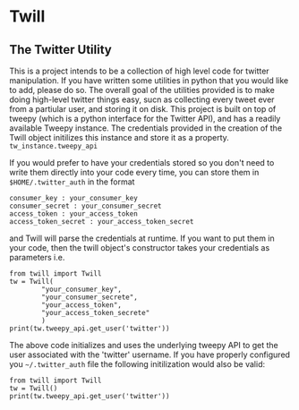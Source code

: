 # Twill
## The Twitter Utility
This is a project intends to be a collection of high level code for twitter manipulation. If you have written some utilities in python that you would like to add,
please do so.
The overall goal of the utilities provided is to make doing high-level twitter things easy, sucn as collecting every tweet ever from a partiular user, and storing it on disk.
This project is built on top of tweepy (which is a python interface for the Twitter API),
and has a readily available Tweepy instance. The credentials provided in the creation of
the Twill object initilizes this instance and store it as a property. `tw_instance.tweepy_api`

If you would prefer to have your credentials stored so you don't need to write them directly into your code every time,
you can store them in `$HOME/.twitter_auth` in the format
```
consumer_key : your_consumer_key
consumer_secret : your_consumer_secret
access_token : your_access_token
access_token_secret : your_access_token_secret
```
and Twill will parse the credentials at runtime.
If you want to put them in your code, then the twill object's constructor takes your credentials as parameters i.e.
```
from twill import Twill
tw = Twill(
        "your_consumer_key",
        "your_consumer_secrete",
        "your_access_token",
        "your_access_token_secrete"
        )
print(tw.tweepy_api.get_user('twitter'))
```

The above code initializes and uses the underlying tweepy API to get the user associated with the 'twitter' username.
If you have properly configured you `~/.twitter_auth` file the following initilization would also be valid:
```
from twill import Twill
tw = Twill()
print(tw.tweepy_api.get_user('twitter'))
```
